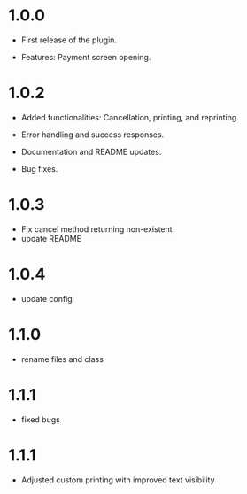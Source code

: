 # 1.0.0
* First release of the plugin.

* Features: Payment screen opening.

# 1.0.2
* Added functionalities: Cancellation, printing, and reprinting.

* Error handling and success responses.

* Documentation and README updates.

* Bug fixes.

# 1.0.3
* Fix cancel method returning non-existent
* update README

# 1.0.4
* update config

# 1.1.0
* rename files and class

# 1.1.1
* fixed bugs

# 1.1.1
* Adjusted custom printing with improved text visibility